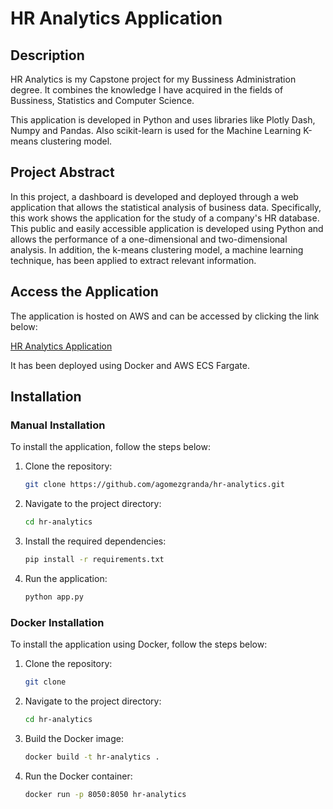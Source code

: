 # HR Analytics Application

## Description

HR Analytics is my Capstone project for my Bussiness Administration degree. It combines the knowledge I have acquired in the fields of Bussiness, Statistics and Computer Science.

This application is developed in Python and uses libraries like Plotly Dash, Numpy and Pandas. Also scikit-learn is used for the Machine Learning K-means clustering model.

## Project Abstract

In this project, a dashboard is developed and deployed through a web application that allows the statistical analysis of business data. Specifically, this work shows the application for the study of a company's HR database. This public and easily accessible application is developed using Python and allows the performance of a one-dimensional and two-dimensional analysis. In addition, the k-means clustering model, a machine learning technique, has been applied to extract relevant information.

## Access the Application

The application is hosted on AWS and can be accessed by clicking the link below:

[HR Analytics Application](http://34.245.20.6:8050/)

It has been deployed using Docker and AWS ECS Fargate.

## Installation

### Manual Installation

To install the application, follow the steps below:

1. Clone the repository:

    ```bash
    git clone https://github.com/agomezgranda/hr-analytics.git
    ```

2. Navigate to the project directory:

    ```bash
    cd hr-analytics
    ```

3. Install the required dependencies:

    ```bash
    pip install -r requirements.txt
    ```

4. Run the application:

    ```bash
    python app.py
    ```

### Docker Installation

To install the application using Docker, follow the steps below:

1. Clone the repository:

    ```bash
    git clone
    ```

2. Navigate to the project directory:

    ```bash
    cd hr-analytics
    ```

3. Build the Docker image:

    ```bash
    docker build -t hr-analytics .
    ```

4. Run the Docker container:

    ```bash
    docker run -p 8050:8050 hr-analytics
    ```
